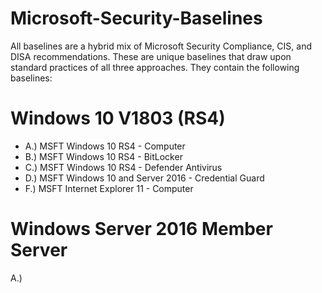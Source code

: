 # Microsoft-Security-Baselines

All baselines are a hybrid mix of Microsoft Security Compliance, CIS, and DISA recommendations. These are unique baselines that draw upon standard practices of all three approaches. They contain the following baselines:

Windows 10 V1803 (RS4)
=================
- A.) MSFT Windows 10 RS4 - Computer
- B.) MSFT Windows 10 RS4 - BitLocker
- C.) MSFT Windows 10 RS4 - Defender Antivirus
- D.) MSFT Windows 10 and Server 2016 - Credential Guard
- F.) MSFT Internet Explorer 11 - Computer

Windows Server 2016 Member Server
=================
  A.) 
